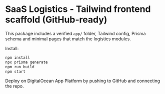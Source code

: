# SaaS Logistics - Tailwind frontend scaffold (GitHub-ready)

This package includes a verified `app/` folder, Tailwind config, Prisma schema and minimal pages that match the logistics modules.

Install:

```bash
npm install
npx prisma generate
npm run build
npm start
```

Deploy on DigitalOcean App Platform by pushing to GitHub and connecting the repo.
